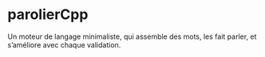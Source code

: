 # parolierCpp
Un moteur de langage minimaliste, qui assemble des mots, les fait parler, et s’améliore avec chaque validation.
